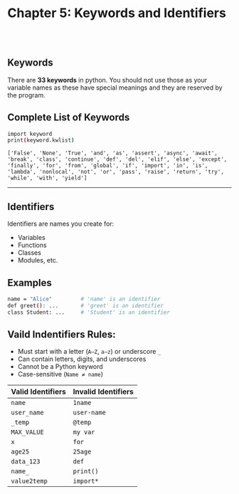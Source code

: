 # Chapter 5: Keywords and Identifiers

<br>
<br>

## Keywords
There are **33 keywords** in python. You should not use those as your variable names as these have special meanings and they are reserved by the program.

## Complete List of Keywords
```bash
import keyword
print(keyword.kwlist)
```
`['False', 'None', 'True', 'and', 'as', 'assert', 'async', 'await', 'break', 'class', 'continue', 'def', 'del', 'elif', 'else', 'except', 'finally', 'for', 'from', 'global', 'if', 'import', 'in', 'is', 'lambda', 'nonlocal', 'not', 'or', 'pass', 'raise', 'return', 'try', 'while', 'with', 'yield']`

---

## Identifiers
Identifiers are names you create for:
- Variables
- Functions
- Classes
- Modules, etc.

## Examples
```bash
name = "Alice"         # 'name' is an identifier
def greet(): ...       # 'greet' is an identifier
class Student: ...     # 'Student' is an identifier
```

## Vaild Indentifiers Rules:
- Must start with a letter (`A–Z`, `a–z`) or underscore `_`
- Can contain letters, digits, and underscores
- Cannot be a Python keyword
- Case-sensitive (`Name ≠ name`)

| **Valid Identifiers**   | **Invalid Identifiers**   |
| ----------------------- | ------------------------- |
| `name`                  | `1name`                   |
| `user_name`             | `user-name`               |
| `_temp`                 | `@temp`                   |
| `MAX_VALUE`             | `my var`                  |
| `x`                     | `for`                     |
| `age25`                 | `25age`                   |
| `data_123`              | `def`                     |
| `name_`                 | `print()`                 |
| `value2temp`            | `import*`                 |




